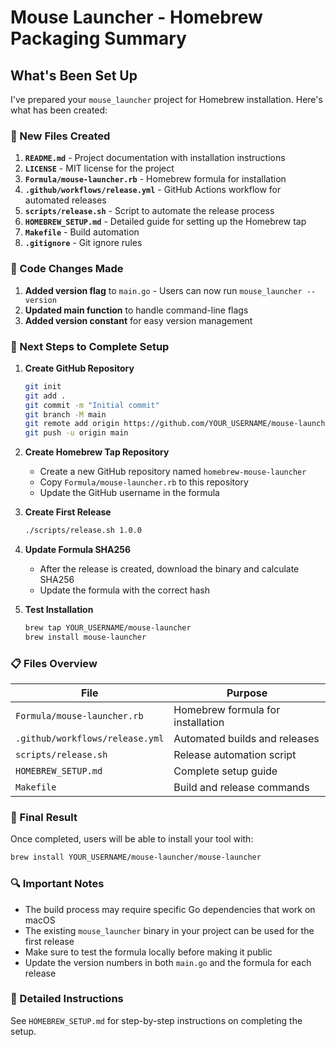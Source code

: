 # Mouse Launcher - Homebrew Packaging Summary

## What's Been Set Up

I've prepared your `mouse_launcher` project for Homebrew installation. Here's what has been created:

### 📁 New Files Created

1. **`README.md`** - Project documentation with installation instructions
2. **`LICENSE`** - MIT license for the project
3. **`Formula/mouse-launcher.rb`** - Homebrew formula for installation
4. **`.github/workflows/release.yml`** - GitHub Actions workflow for automated releases
5. **`scripts/release.sh`** - Script to automate the release process
6. **`HOMEBREW_SETUP.md`** - Detailed guide for setting up the Homebrew tap
7. **`Makefile`** - Build automation
8. **`.gitignore`** - Git ignore rules

### 🔧 Code Changes Made

1. **Added version flag** to `main.go` - Users can now run `mouse_launcher --version`
2. **Updated main function** to handle command-line flags
3. **Added version constant** for easy version management

### 🚀 Next Steps to Complete Setup

1. **Create GitHub Repository**
   ```bash
   git init
   git add .
   git commit -m "Initial commit"
   git branch -M main
   git remote add origin https://github.com/YOUR_USERNAME/mouse-launcher.git
   git push -u origin main
   ```

2. **Create Homebrew Tap Repository**
   - Create a new GitHub repository named `homebrew-mouse-launcher`
   - Copy `Formula/mouse-launcher.rb` to this repository
   - Update the GitHub username in the formula

3. **Create First Release**
   ```bash
   ./scripts/release.sh 1.0.0
   ```

4. **Update Formula SHA256**
   - After the release is created, download the binary and calculate SHA256
   - Update the formula with the correct hash

5. **Test Installation**
   ```bash
   brew tap YOUR_USERNAME/mouse-launcher
   brew install mouse-launcher
   ```

### 📋 Files Overview

| File | Purpose |
|------|---------|
| `Formula/mouse-launcher.rb` | Homebrew formula for installation |
| `.github/workflows/release.yml` | Automated builds and releases |
| `scripts/release.sh` | Release automation script |
| `HOMEBREW_SETUP.md` | Complete setup guide |
| `Makefile` | Build and release commands |

### 🎯 Final Result

Once completed, users will be able to install your tool with:
```bash
brew install YOUR_USERNAME/mouse-launcher/mouse-launcher
```

### 🔍 Important Notes

- The build process may require specific Go dependencies that work on macOS
- The existing `mouse_launcher` binary in your project can be used for the first release
- Make sure to test the formula locally before making it public
- Update the version numbers in both `main.go` and the formula for each release

### 📖 Detailed Instructions

See `HOMEBREW_SETUP.md` for step-by-step instructions on completing the setup. 